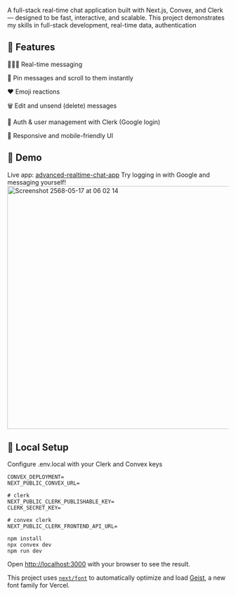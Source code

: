 A full-stack real-time chat application built with Next.js, Convex, and Clerk — designed to be fast, interactive, and scalable. This project demonstrates my skills in full-stack development, real-time data, authentication

## 🚀 Features
🧑‍🤝‍🧑 Real-time messaging

📌 Pin messages and scroll to them instantly

❤️ Emoji reactions

🗑️ Edit and unsend (delete) messages

🔐 Auth & user management with Clerk (Google login)

🧭 Responsive and mobile-friendly UI

## 📸 Demo
Live app: <a href="https://advanced-realtime-chat-app.vercel.app/" target="_blank">advanced-realtime-chat-app</a>
Try logging in with Google and messaging yourself!
<img width="552" alt="Screenshot 2568-05-17 at 06 02 14" src="https://github.com/user-attachments/assets/053cc93e-0825-410e-a7d1-c6814e311354" />

## 🔧 Local Setup
Configure .env.local with your Clerk and Convex keys
```
CONVEX_DEPLOYMENT=
NEXT_PUBLIC_CONVEX_URL=

# clerk
NEXT_PUBLIC_CLERK_PUBLISHABLE_KEY=
CLERK_SECRET_KEY=

# convex clerk
NEXT_PUBLIC_CLERK_FRONTEND_API_URL=
```
```
npm install
npx convex dev
npm run dev
```

Open [http://localhost:3000](http://localhost:3000) with your browser to see the result.

This project uses [`next/font`](https://nextjs.org/docs/app/building-your-application/optimizing/fonts) to automatically optimize and load [Geist](https://vercel.com/font), a new font family for Vercel.


